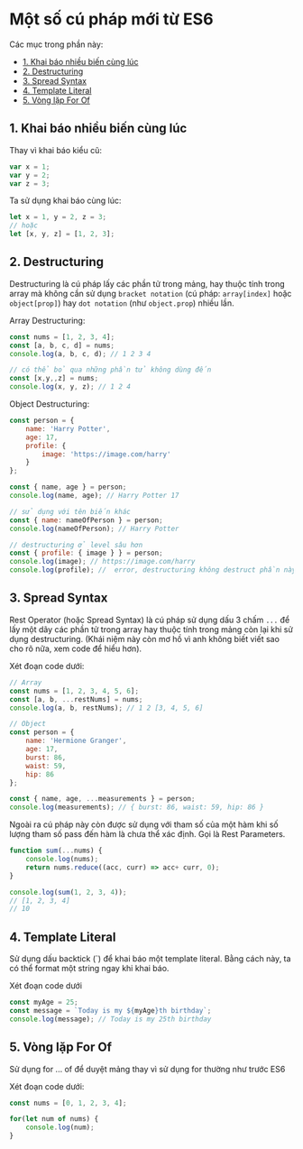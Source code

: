 # Một số cú pháp mới từ ES6

Các mục trong phần này:
- [1. Khai báo nhiều biến cùng lúc](#1-khai-báo-nhiều-biến-cùng-lúc)
- [2. Destructuring](#2-destructuring)
- [3. Spread Syntax](#3-spread-syntax)
- [4. Template Literal](#4-template-literal)
- [5. Vòng lặp For Of](#5-vòng-lặp-for-of)

## 1. Khai báo nhiều biến cùng lúc

Thay vì khai báo kiểu cũ:

```js
var x = 1;
var y = 2;
var z = 3;
```

Ta sử dụng khai báo cùng lúc:

```js
let x = 1, y = 2, z = 3;
// hoặc
let [x, y, z] = [1, 2, 3];
```

## 2. Destructuring

Destructuring là cú pháp lấy các phần tử trong mảng, hay thuộc tính trong array mà
không cần sử dụng `bracket notation` (cú pháp: `array[index]` hoặc `object[prop]`) hay
`dot notation` (như `object.prop`) nhiều lần.

Array Destructuring:

```js
const nums = [1, 2, 3, 4];
const [a, b, c, d] = nums;
console.log(a, b, c, d); // 1 2 3 4

// có thể bỏ qua những phần tử không dùng đến
const [x,y,,z] = nums;
console.log(x, y, z); // 1 2 4
```

Object Destructuring:

```js
const person = {
    name: 'Harry Potter',
    age: 17,
    profile: {
        image: 'https://image.com/harry'
    }
};

const { name, age } = person;
console.log(name, age); // Harry Potter 17

// sử dụng với tên biến khác
const { name: nameOfPerson } = person;
console.log(nameOfPerson); // Harry Potter

// destructuring ở level sâu hơn
const { profile: { image } } = person;
console.log(image); // https://image.com/harry
console.log(profile); //  error, destructuring không destruct phần này
```

## 3. Spread Syntax

Rest Operator (hoặc Spread Syntax) là cú pháp sử dụng dấu 3 chấm `...` để lấy một dãy các phần tử trong array hay thuộc tính trong mảng còn lại khi sử dụng destructuring. (Khái niệm này còn mơ hồ vì anh không biết viết sao cho rõ nữa, xem code để hiểu hơn).

Xét đoạn code dưới:

```js
// Array
const nums = [1, 2, 3, 4, 5, 6];
const [a, b, ...restNums] = nums;
console.log(a, b, restNums); // 1 2 [3, 4, 5, 6]

// Object
const person = {
    name: 'Hermione Granger',
    age: 17,
    burst: 86,
    waist: 59,
    hip: 86
};

const { name, age, ...measurements } = person;
console.log(measurements); // { burst: 86, waist: 59, hip: 86 }
```

Ngoài ra cú pháp này còn được sử dụng với tham số của một hàm khi số lượng tham số pass đến hàm là chưa thể xác định. Gọi là Rest Parameters.

```js
function sum(...nums) {
    console.log(nums);
    return nums.reduce((acc, curr) => acc+ curr, 0);
}

console.log(sum(1, 2, 3, 4));
// [1, 2, 3, 4]
// 10
```

## 4. Template Literal

Sử dụng dấu backtick (`) để khai báo một template literal. Bằng cách này, ta có thể format một string ngay khi khai báo.

Xét đoạn code dưới

```js
const myAge = 25;
const message = `Today is my ${myAge}th birthday`;
console.log(message); // Today is my 25th birthday
```

## 5. Vòng lặp For Of

Sử dụng for ... of để duyệt mảng thay vì sử dụng for thường như trước ES6

Xét đoạn code dưới:

```js
const nums = [0, 1, 2, 3, 4];

for(let num of nums) {
    console.log(num);
}
```
